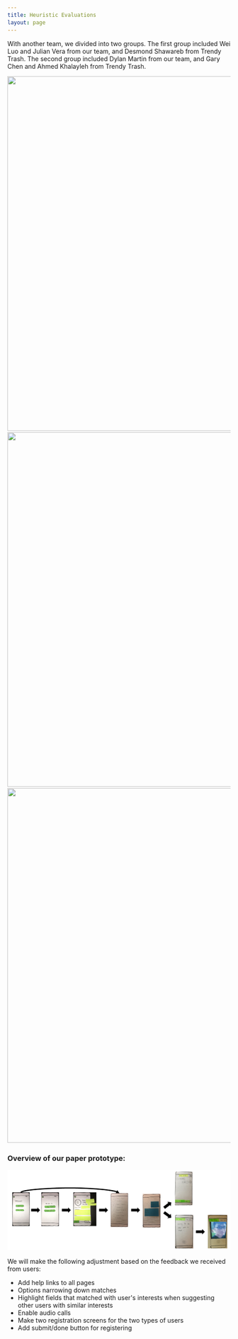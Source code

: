 ```yaml
---
title: Heuristic Evaluations
layout: page
---
```


With another team, we divided into two groups.  The first group included Wei Luo and Julian Vera from our team, and Desmond Shawareb 
from Trendy Trash.  The second group included Dylan Martin from our team, and Gary Chen and Ahmed Khalayleh from Trendy Trash.


<img src="https://raw.githubusercontent.com/dylan-martin/college_connect/master/user1.png" width="600" height="800"/>
<img src="https://raw.githubusercontent.com/dylan-martin/college_connect/master/user2.png" width="600" height="800"/>
<img src="https://raw.githubusercontent.com/dylan-martin/college_connect/master/user3.png" width="600" height="800"/>

### Overview of our paper prototype:
![Overview image](/img/overview.png)

We will make the following adjustment based on the feedback we received from users:

* Add help links to all pages
* Options narrowing down matches
* Highlight fields that matched with user's interests when suggesting other users with similar interests
* Enable audio calls
* Make two registration screens for the two types of users
* Add submit/done button for registering


